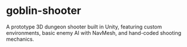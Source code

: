 # goblin-shooter
A prototype 3D dungeon shooter built in Unity, featuring custom environments, basic enemy AI with NavMesh, and hand-coded shooting mechanics.
